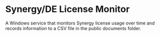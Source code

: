 
# Synergy/DE License Monitor

A Windows service that monitors Synergy license usage over time and records information
to a CSV file in the public documents folder.
